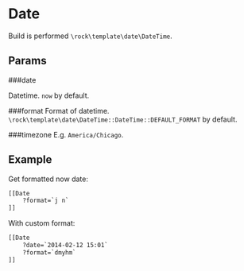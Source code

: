 Date
====================

Build is performed `\rock\template\date\DateTime`.

Params
--------------------

###date

Datetime. `now` by default.

###format
Format of datetime. `\rock\template\date\DateTime::DateTime::DEFAULT_FORMAT` by default.

###timezone
E.g. `America/Chicago`.

Example
--------------------

Get formatted now date:

```html
[[Date
    ?format=`j n`
]]
```

With custom format:

```html
[[Date
    ?date=`2014-02-12 15:01`
    ?format=`dmyhm`
]]
```
